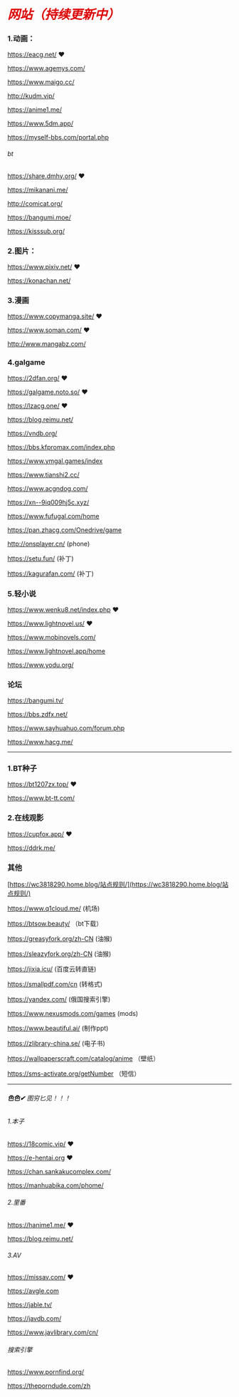 # <font color="#dd0000">*网站（持续更新中）*</font>

### 1.动画：

https://eacg.net/  ❤

https://www.agemys.com/

https://www.maigo.cc/

http://kudm.vip/

https://anime1.me/

https://www.5dm.app/

https://myself-bbs.com/portal.php

###### bt

https://share.dmhy.org/  ❤

https://mikanani.me/ 

http://comicat.org/    

https://bangumi.moe/    

https://kisssub.org/   

### 2.图片：

https://www.pixiv.net/  ❤

https://konachan.net/ 

### 3.漫画

https://www.copymanga.site/  ❤

https://www.soman.com/  ❤ 

http://www.mangabz.com/

### 4.galgame

https://2dfan.org/  ❤

https://galgame.noto.so/  ❤

https://lzacg.one/  ❤

https://blog.reimu.net/

https://vndb.org/

https://bbs.kfpromax.com/index.php

https://www.ymgal.games/index

https://www.tianshi2.cc/ 

https://www.acgndog.com/ 

https://xn--9iq009hj5c.xyz/

https://www.fufugal.com/home

https://pan.zhacg.com/Onedrive/game

http://onsplayer.cn/ (phone)

https://setu.fun/ (补丁)

https://kagurafan.com/ (补丁)

### 5.轻小说

https://www.wenku8.net/index.php  ❤

https://www.lightnovel.us/  ❤

https://www.mobinovels.com/ 

https://www.lightnovel.app/home

https://www.yodu.org/

### 论坛

https://bangumi.tv/  

https://bbs.zdfx.net/  

https://www.sayhuahuo.com/forum.php  

https://www.hacg.me/  

------

### 1.BT种子

https://bt1207zx.top/  ❤

https://www.bt-tt.com/

### 2.在线观影

https://cupfox.app/  ❤

https://ddrk.me/

### 其他

[https://wc3818290.home.blog/站点规则/](https://wc3818290.home.blog/站点规则/)  

https://www.q1cloud.me/  (机场)

https://btsow.beauty/  （bt下载）

https://greasyfork.org/zh-CN (油猴)

https://sleazyfork.org/zh-CN (油猴)

https://jixia.icu/ (百度云转直链)

https://smallpdf.com/cn (转格式)

https://yandex.com/ (俄国搜索引擎)

https://www.nexusmods.com/games (mods)

https://www.beautiful.ai/  (制作ppt)

https://zlibrary-china.se/  (电子书)

https://wallpaperscraft.com/catalog/anime  （壁纸）

https://sms-activate.org/getNumber  （短信）

------

######  ***色色✔*** 图穷匕见！！！

###### 1.本子

https://18comic.vip/  ❤

https://e-hentai.org  ❤

https://chan.sankakucomplex.com/

https://manhuabika.com/phome/

###### 2.里番

https://hanime1.me/  ❤

https://blog.reimu.net/

###### 3.AV

https://missav.com/ ❤

https://avgle.com  

https://jable.tv/  

https://javdb.com/  

https://www.javlibrary.com/cn/ 


###### 搜索引擎

https://www.pornfind.org/  

https://theporndude.com/zh  
